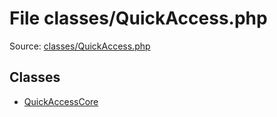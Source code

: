 File classes/QuickAccess.php
=========

Source: [classes/QuickAccess.php](https://github.com/PrestaShop/PrestaShop/blob/1.6.0.14/classes/QuickAccess.php)


Classes
-------

* [QuickAccessCore](class.QuickAccessCore.md)

